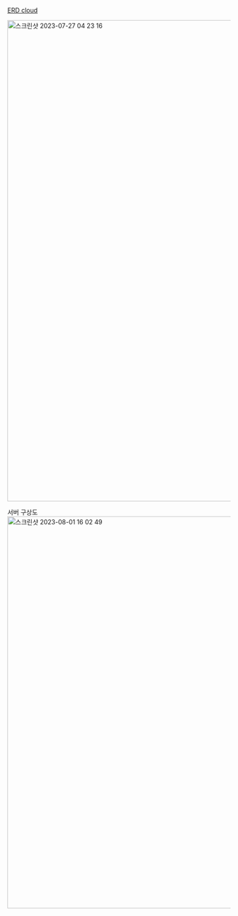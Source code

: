 [ERD cloud](https://www.erdcloud.com/d/MRkJ6ehSYj4tu7nxd)

<img width="1085" alt="스크린샷 2023-07-27 04 23 16" src="https://github.com/42-pingpong/backend/assets/76278794/0a9512b1-0ad3-4c69-a992-9b7a2379ee3d">

<br>

서버 구상도
<img width="884" alt="스크린샷 2023-08-01 16 02 49" src="https://github.com/42-pingpong/backend/assets/76278794/066eb86c-3350-4635-be07-92f02c5fa8d6">
